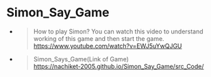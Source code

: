 ﻿# Simon_Say_Game

- > How to play Simon? You can watch this video to understand working of this game and then start the game. <br>https://www.youtube.com/watch?v=EWJ5uYwQJGU

- > Simon_Says_Game(Link of Game)<br>https://nachiket-2005.github.io/Simon_Say_Game/src_Code/
